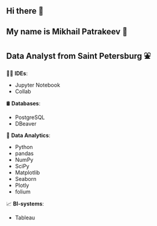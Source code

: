 ## Hi there 👋
## My name is Mikhail Patrakeev 🤝
## Data Analyst from Saint Petersburg ⛲️

👨‍💻 **IDEs**:
- Jupyter Notebook
- Collab

🛢️ **Databases**:  
- PostgreSQL
- DBeaver

🐍 **Data Analytics**:  
- Python
- pandas
- NumPy
- SciPy
- Matplotlib
- Seaborn
- Plotly
- folium

📈 **BI-systems**:  
- Tableau
